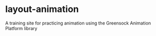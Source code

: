 # layout-animation

A training site for practicing animation using the Greensock Animation Platform library
